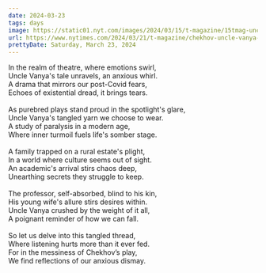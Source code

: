 ```yaml
---
date: 2024-03-23
tags: days
image: https://static01.nyt.com/images/2024/03/15/t-magazine/15tmag-unclevanya-slide-7Y4D-copy/15tmag-unclevanya-slide-7Y4D-copy-facebookJumbo.jpg
url: https://www.nytimes.com/2024/03/21/t-magazine/chekhov-uncle-vanya-heidi-schreck.html
prettyDate: Saturday, March 23, 2024
---
```

In the realm of theatre, where emotions swirl,<br>Uncle Vanya's tale unravels, an anxious whirl.<br>A drama that mirrors our post-Covid fears,<br>Echoes of existential dread, it brings tears.<br><br>As purebred plays stand proud in the spotlight's glare,<br>Uncle Vanya's tangled yarn we choose to wear.<br>A study of paralysis in a modern age,<br>Where inner turmoil fuels life's somber stage.<br><br>A family trapped on a rural estate's plight,<br>In a world where culture seems out of sight.<br>An academic's arrival stirs chaos deep,<br>Unearthing secrets they struggle to keep.<br><br>The professor, self-absorbed, blind to his kin,<br>His young wife's allure stirs desires within.<br>Uncle Vanya crushed by the weight of it all,<br>A poignant reminder of how we can fall.<br><br>So let us delve into this tangled thread,<br>Where listening hurts more than it ever fed.<br>For in the messiness of Chekhov’s play,<br>We find reflections of our anxious dismay.